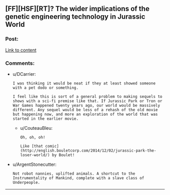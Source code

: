## [FF][HSF][RT]? The wider implications of the genetic engineering technology in Jurassic World

### Post:

[Link to content](https://www.deviantart.com/journal/Smashing-the-Window-Jurassic-Park-718603094)

### Comments:

- u/DCarrier:
  ```
  I was thinking it would be neat if they at least showed someone with a pet dodo or something.

  I feel like this is sort of a general problem to making sequels to shows with a sci-fi premise like that. If Jurassic Park or Tron or War Games happened twenty years ago, our world would be massively different. Any sequel would be less of a rehash of the old movie but happening now, and more an exploration of the world that was started in the earlier movie.
  ```

  - u/CouteauBleu:
    ```
    Oh, oh, oh!

    Like [that comic](http://english.bouletcorp.com/2014/12/02/jurassic-park-the-loser-world/) by Boulet!
    ```

- u/ArgentStonecutter:
  ```
  Not robot nannies, uplifted animals. A shortcut to the Instrumentality of Mankind, complete with a slave class of Underpeople.
  ```

---

